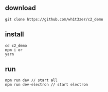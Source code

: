 ## download

```
git clone https://github.com/wh1t3zer/c2_demo
```

## install

```
cd c2_demo
npm i or
yarn
```

## run

```
npm run dev // start all
npm run dev-electron //	start electron
```

